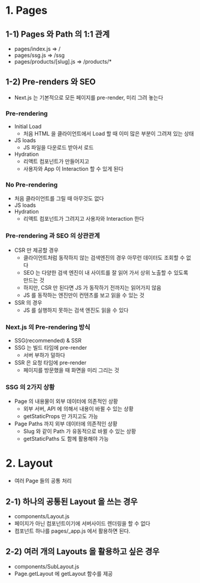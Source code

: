 # 1. Pages

## 1-1) Pages 와 Path 의 1:1 관계

- pages/index.js => /
- pages/ssg.js => /ssg
- pages/products/[slug].js => /products/*

## 1-2) Pre-renders 와 SEO

- Next.js 는 기본적으로 모든 페이지를 pre-render, 미리 그려 놓는다

### Pre-rendering

- Initial Load
  - 처음 HTML 을 클라이언트에서 Load 할 때 이미 많은 부분이 그려져 있는 상태
- JS loads
  - JS 파일을 다운로드 받아서 로드
- Hydration
  - 리액트 컴포넌트가 만들어지고
  - 사용자와 App 이 Interaction 할 수 있게 된다

### No Pre-rendering

- 처음 클라이언트를 그릴 때 아무것도 없다
- JS loads
- Hydration
  - 리액트 컴포넌트가 그려지고 사용자와 Interaction 한다

### Pre-rendering 과 SEO 의 상관관계

- CSR 만 제공할 경우
  - 클라이언트처럼 동작하지 않는 검색엔진의 경우 아무런 데이터도 조회할 수 없다
  - SEO 는 다양한 검색 엔진이 내 사이트를 잘 읽어 가서 상위 노출할 수 있도록 만드는 것
  - 하지만, CSR 만 된다면 JS 가 동작하기 전까지는 읽어가지 않음
  - JS 를 동작하는 엔진만이 컨텐츠를 보고 읽을 수 있는 것
- SSR 의 경우
  - JS 를 실행하지 못하는 검색 엔진도 읽을 수 있다

### Next.js 의 Pre-rendering 방식

- SSG(recommended) & SSR
- SSG 는 빌드 타임에 pre-render
  - 서버 부하가 덜하다
- SSR 은 요청 타임에 pre-render
  - 페이지를 방문했을 때 화면을 미리 그리는 것

### SSG 의 2가지 상황

- Page 의 내용물이 외부 데이터에 의존적인 상황
  - 외부 서버, API 에 의해서 내용이 바뀔 수 있는 상황
  - getStaticProps 만 가지고도 가능
- Page Paths 까지 외부 데이터에 의존적인 상황
  - Slug 와 같이 Path 가 유동적으로 바뀔 수 있는 상황
  - getStaticPaths 도 함께 활용해야 가능

# 2. Layout

- 여러 Page 들의 공통 처리

## 2-1) 하나의 공통된 Layout 을 쓰는 경우

- components/Layout.js
- 페이지가 아닌 컴포넌트이기에 서버사이드 렌더링을 할 수 없다
- 컴포넌트 하나를 pages/_app.js 에서 활용하면 된다.

## 2-2) 여러 개의 Layouts 을 활용하고 싶은 경우

- components/SubLayout.js
- Page.getLayout 에 getLayout 함수를 제공